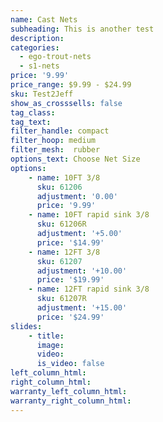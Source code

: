 ```yaml
---
name: Cast Nets
subheading: This is another test
description:
categories:
  - ego-trout-nets
  - s1-nets
price: '9.99'
price_range: $9.99 - $24.99
sku: Test2Jeff
show_as_crosssells: false
tag_class:
tag_text:
filter_handle: compact
filter_hoop: medium
filter_mesh:  rubber
options_text: Choose Net Size
options:
    - name: 10FT 3/8
      sku: 61206
      adjustment: '0.00'
      price: '9.99'
    - name: 10FT rapid sink 3/8
      sku: 61206R
      adjustment: '+5.00'
      price: '$14.99'
    - name: 12FT 3/8
      sku: 61207
      adjustment: '+10.00'
      price: '$19.99'
    - name: 12FT rapid sink 3/8
      sku: 61207R
      adjustment: '+15.00'
      price: '$24.99'
slides:
    - title:
      image:
      video:
      is_video: false
left_column_html:
right_column_html:
warranty_left_column_html:
warranty_right_column_html:
---
```

